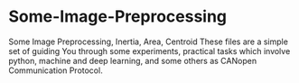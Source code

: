 # Some-Image-Preprocessing
Some Image Preprocessing, Inertia, Area, Centroid
These files are a simple set of guiding You through some experiments, practical tasks which involve python, machine and deep learning, and some others as CANopen
Communication Protocol.

